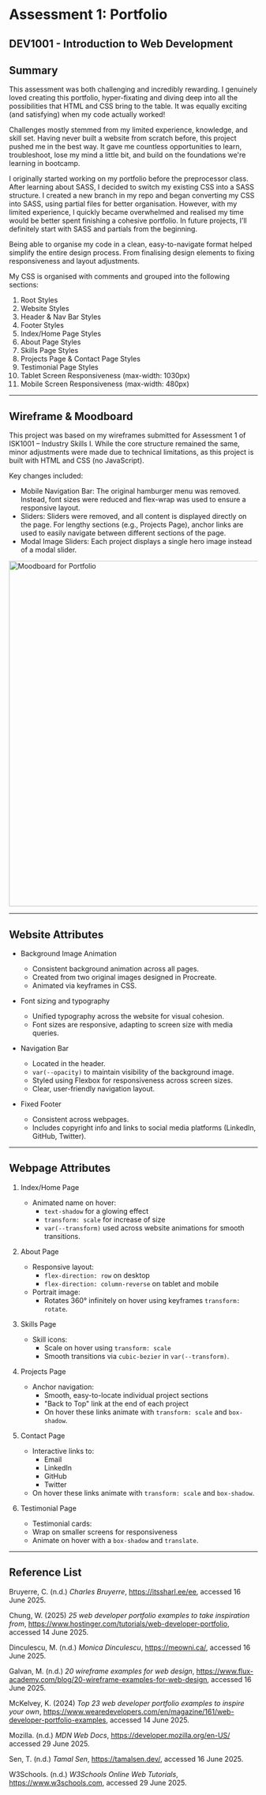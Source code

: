 # Assessment 1: Portfolio
## DEV1001 - Introduction to Web Development

## Summary

This assessment was both challenging and incredibly rewarding. I genuinely loved creating this portfolio, hyper-fixating and diving deep into all the possibilities that HTML and CSS bring to the table. It was equally exciting (and satisfying) when my code actually worked!

Challenges mostly stemmed from my limited experience, knowledge, and skill set. Having never built a website from scratch before, this project pushed me in the best way. It gave me countless opportunities to learn, troubleshoot, lose my mind a little bit, and build on the foundations we're learning in bootcamp.

I originally started working on my portfolio before the preprocessor class. After learning about SASS, I decided to switch my existing CSS into a SASS structure. I created a new branch in my repo and began converting my CSS into SASS, using partial files for better organisation. However, with my limited experience, I quickly became overwhelmed and realised my time would be better spent finishing a cohesive portfolio. In future projects, I’ll definitely start with SASS and partials from the beginning.

Being able to organise my code in a clean, easy-to-navigate format helped simplify the entire design process. From finalising design elements to fixing responsiveness and layout adjustments.

My CSS is organised with comments and grouped into the following sections:
1. Root Styles
2. Website Styles
3. Header & Nav Bar Styles
4. Footer Styles
5. Index/Home Page Styles
6. About Page Styles
7. Skills Page Styles
8. Projects Page & Contact Page Styles
9. Testimonial Page Styles
10. Tablet Screen Responsiveness (max-width: 1030px)
11. Mobile Screen Responsiveness (max-width: 480px)

<hr>

## Wireframe & Moodboard

This project was based on my wireframes submitted for Assessment 1 of ISK1001 – Industry Skills I. While the core structure remained the same, minor adjustments were made due to technical limitations, as this project is built with HTML and CSS (no JavaScript).  

Key changes included:
- Mobile Navigation Bar: The original hamburger menu was removed. Instead, font sizes were reduced and flex-wrap was used to ensure a responsive layout.
- Sliders: Sliders were removed, and all content is displayed directly on the page. For lengthy sections (e.g., Projects Page), anchor links are used to easily navigate between different sections of the page.
- Modal Image Sliders: Each project displays a single hero image instead of a modal slider.

<img src="icons-images/moodboard.png" alt="Moodboard for Portfolio" width="700px">

<hr>

## Website Attributes
- Background Image Animation
    - Consistent background animation across all pages.
    - Created from two original images designed in Procreate.
    - Animated via keyframes in CSS.  

- Font sizing and typography
    - Unified typography across the website for visual cohesion.
    - Font sizes are responsive, adapting to screen size with media queries.  

- Navigation Bar
    - Located in the header.
    - ``var(--opacity)`` to maintain visibility of the background image.
    - Styled using Flexbox for responsiveness across screen sizes.
    - Clear, user-friendly navigation layout.  

- Fixed Footer
    - Consistent across webpages.
    - Includes copyright info and links to social media platforms (LinkedIn, GitHub, Twitter).

<hr>

## Webpage Attributes
1. Index/Home Page
    - Animated name on hover:
        - ``text-shadow`` for a glowing effect
        - ``transform: scale`` for increase of size
        - ``var(--transform)`` used across website animations for smooth transitions. 

2. About Page
    - Responsive layout:
        - ``flex-direction: row`` on desktop
        - ``flex-direction: column-reverse`` on tablet and mobile
    - Portrait image:
        - Rotates 360° infinitely on hover using keyframes ``transform: rotate``. 

3. Skills Page
    - Skill icons:
        - Scale on hover using ``transform: scale``
        - Smooth transitions via ``cubic-bezier`` in ``var(--transform)``. 

4. Projects Page
    - Anchor navigation:
        - Smooth, easy-to-locate individual project sections
        - "Back to Top" link at the end of each project
        - On hover these links animate with ``transform: scale`` and ``box-shadow``. 
        
5. Contact Page
    - Interactive links to:
        - Email
        - LinkedIn
        - GitHub
        - Twitter
    - On hover these links animate with ``transform: scale`` and ``box-shadow``. 

6. Testimonial Page
    - Testimonial cards:
    - Wrap on smaller screens for responsiveness
    - Animate on hover with a ``box-shadow`` and ``translate``.

<hr>

## Reference List
Bruyerre, C. (n.d.) *Charles Bruyerre*, https://itssharl.ee/ee, accessed 16 June 2025.

Chung, W. (2025) *25 web developer portfolio examples to take inspiration from*, https://www.hostinger.com/tutorials/web-developer-portfolio, accessed 14 June 2025.

Dinculescu, M. (n.d.) *Monica Dinculescu*, https://meowni.ca/, accessed 16 June 2025.  

Galvan, M. (n.d.) *20 wireframe examples for web design*, https://www.flux-academy.com/blog/20-wireframe-examples-for-web-design, accessed 16 June 2025.  

McKelvey, K. (2024) *Top 23 web developer portfolio examples to inspire your own*, https://www.wearedevelopers.com/en/magazine/161/web-developer-portfolio-examples, accessed 14 June 2025.

Mozilla. (n.d.) *MDN Web Docs*, https://developer.mozilla.org/en-US/ accessed 29 June 2025.

Sen, T. (n.d.) *Tamal Sen*, https://tamalsen.dev/, accessed 16 June 2025.

W3Schools. (n.d.) *W3Schools Online Web Tutorials*, https://www.w3schools.com, accessed 29 June 2025.